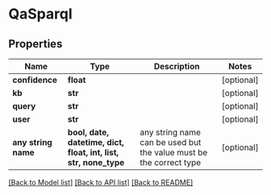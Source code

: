 # QaSparql


## Properties
Name | Type | Description | Notes
------------ | ------------- | ------------- | -------------
**confidence** | **float** |  | [optional] 
**kb** | **str** |  | [optional] 
**query** | **str** |  | [optional] 
**user** | **str** |  | [optional] 
**any string name** | **bool, date, datetime, dict, float, int, list, str, none_type** | any string name can be used but the value must be the correct type | [optional]

[[Back to Model list]](../README.md#documentation-for-models) [[Back to API list]](../README.md#documentation-for-api-endpoints) [[Back to README]](../README.md)


